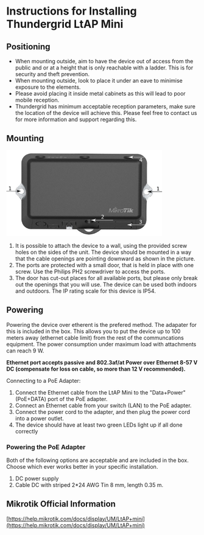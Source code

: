 # Instructions for Installing Thundergrid LtAP Mini
## Positioning
* When mounting outside, aim to have the device out of access from the public and or at a height that is only reachable with a ladder. This is for security and theft prevention.
* When mounting outside, look to place it under an eave to minimise exposure to the elements.
* Please avoid placing it inside metal cabinets as this will lead to poor mobile reception.
* Thundergrid has minimum acceptable reception parameters, make sure the location of the device will achieve this. Please feel free to contact us for more information and support regarding this.

## Mounting
![ltap](https://github.com/Thundergrid149/Thundergrid-Installer-Instructions/blob/030dbc3b237191de3b219814e3e959084cd523d0/Files/ltap-mini-mounting.png)
1. It is possible to attach the device to a wall, using the provided screw holes on the sides of the unit. The device should be mounted in a way that the cable openings are pointing downward as shown in the picture.
2. The ports are protected with a small door, that is held in place with one screw. Use the Philips PH2 screwdriver to access the ports.
3. The door has cut-out places for all available ports, but please only break out the openings that you will use. The device can be used both indoors and outdoors. The IP rating scale for this device is IP54.

## Powering
Powering the device over etherent is the prefered method. The adapater for this is included in the box. This allows you to put the device up to 100 meters away (ethernet cable limit) from the rest of the communcations equipment. The power consumption under maximum load with attachments can reach 9 W.

**Ethernet port accepts passive and 802.3af/at Power over Ethernet 8-57 V DC (compensate for loss on cable, so more than 12 V recommended).**

Connecting to a PoE Adapter:
1. Connect the Ethernet cable from the LtAP Mini to the "Data+Power" (PoE+DATA) port of the PoE adapter.
2. Connect an Ethernet cable from your switch (LAN) to the PoE adapter.
3. Connect the power cord to the adapter, and then plug the power cord into a power outlet.
4. The device should have at least two green LEDs light up if all done correctly

### Powering the PoE Adapter
Both of the following options are acceptable and are included in the box. Choose which ever works better in your specific installation.
1. DC power supply
2. Cable DC with striped 2*24 AWG Tin 8 mm, length 0.35 m.

## Mikrotik Official Information
[https://help.mikrotik.com/docs/display/UM/LtAP+mini](https://help.mikrotik.com/docs/display/UM/LtAP+mini)
